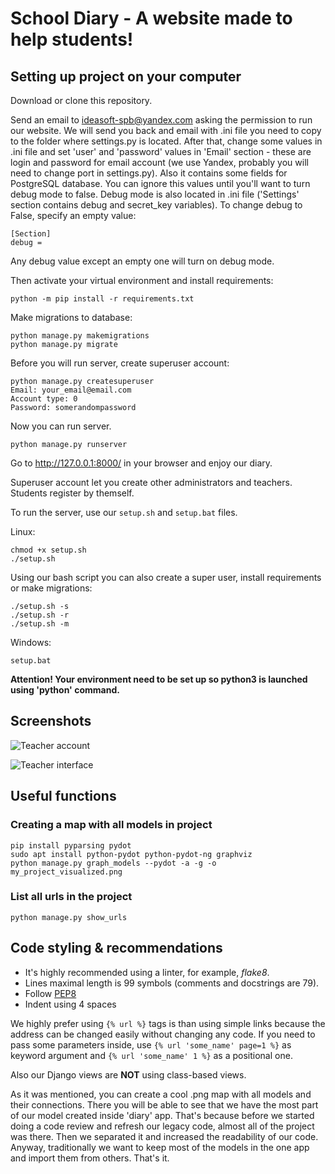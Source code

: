 # School Diary - A website made to help students!

## Setting up project on your computer

Download or clone this repository.

Send an email to ideasoft-spb@yandex.com asking the permission to run our website. 
We will send you back and email with .ini file you need to copy to the folder where settings.py is located. After that, change some values in .ini file and set 'user' and 'password' values in 'Email' section - these are login and password for email account (we use Yandex, probably you will need to change port in settings.py). 
Also it contains some fields for PostgreSQL database. You can ignore this values until you'll want to turn debug mode to false. Debug mode is also located in .ini file ('Settings' section contains debug and secret_key variables). To change debug to False, specify an empty value:

    [Section]
    debug = 

Any debug value except an empty one will turn on debug mode.

Then activate your virtual environment and install requirements:

    python -m pip install -r requirements.txt
    
Make migrations to database:

    python manage.py makemigrations
    python manage.py migrate
    
Before you will run server, create superuser account:

    python manage.py createsuperuser
    Email: your_email@email.com
    Account type: 0
    Password: somerandompassword
    
Now you can run server.

    python manage.py runserver
    
Go to http://127.0.0.1:8000/ in your browser and enjoy our diary.

Superuser account let you create other administrators and teachers. Students register by themself.

To run the server, use our ```setup.sh``` and ```setup.bat``` files.

Linux:

    chmod +x setup.sh
    ./setup.sh
    
Using our bash script you can also create a super user, install requirements or make migrations:
    
    ./setup.sh -s
    ./setup.sh -r
    ./setup.sh -m
    
Windows:

    setup.bat

**Attention! Your environment need to be set up so python3 is launched using 'python' command.**

## Screenshots

![Teacher account](https://sun9-13.userapi.com/c856132/v856132311/21cdaf/2UbbgjtKKPs.jpg)

![Teacher interface](https://sun9-46.userapi.com/c856132/v856132311/21cda5/0hD1H2vYibQ.jpg)

## Useful functions

### Creating a map with all models in project

    pip install pyparsing pydot
    sudo apt install python-pydot python-pydot-ng graphviz
    python manage.py graph_models --pydot -a -g -o my_project_visualized.png

### List all urls in the project

    python manage.py show_urls

## Code styling & recommendations

- It's highly recommended using a linter, for example, *flake8*.
- Lines maximal length is 99 symbols (comments and docstrings are 79).
- Follow [PEP8](https://pep8.org)
- Indent using 4 spaces

We highly prefer using ```{% url %}``` tags is than using simple links because the address can be changed easily without changing any code. If you need to pass some parameters inside, use 
```{% url 'some_name' page=1 %}``` as keyword argument and ```{% url 'some_name' 1 %}``` as a positional one.

Also our Django views are **NOT** using class-based views.

As it was mentioned, you can create a cool .png map with all models and their connections.
There you will be able to see that we have the most part of our model created inside 'diary'
app. That's because before we started doing a code review and refresh our legacy code, almost all
of the project was there. Then we separated it and increased the readability of our code.
Anyway, traditionally we want to keep most of the models in the one app and import them from others.
That's it.

